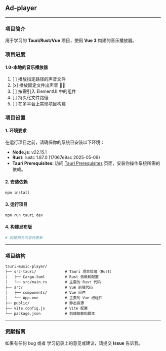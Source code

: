 ## **Ad-player**

-----

### **项目简介**

用于学习的 **Tauri/Rust/Vue** 项目，使用 **Vue 3** 构建的音乐播放器。

### **项目进度**

#### 1.0-本地的音乐播放器
1. [ ] 播放指定路径的声音文件
  1. [x] 播放固定文件出声音 😶‍🌫️ 
2. [ ] 按需引入 ElementUI 中的组件
3. [ ] 持久化文件路径
4. [ ] 在多平台上实现项目构建


### **项目设置**

#### **1. 环境要求**

在运行项目之前，请确保你的系统已安装以下环境：

  * **Node.js**: v22.15.1
  * **Rust**: rustc 1.87.0 (17067e9ac 2025-05-09)
  * **Tauri Prerequisites**: 访问 [Tauri Prerequisites](https://tauri.app/v1/guides/getting-started/prerequisites) 页面，安装你操作系统所需的依赖。

#### **2. 安装依赖**

```bash
npm install
```

#### **3. 运行项目**

```bash
npm run tauri dev
```

#### **4. 构建发布版**

```bash
# 构建相关内容待更新
```
-----

### **项目结构**

```
tauri-music-player/
├── src-tauri/             # Tauri 项目后端（Rust）
│   ├── Cargo.toml         # Rust 依赖和配置
│   └── src/main.rs        # 主要的 Rust 代码
├── src/                   # Vue 前端代码
│   ├── components/        # Vue 组件
│   └── App.vue            # 主要的 Vue 根组件
├── public/                # 静态资源
├── vite.config.js         # Vite 配置
└── package.json           # 前端依赖和脚本
```

-----

### **贡献指南**

如果有任何 bug 或者 学习记录上的意见或建议，请提交 **Issue** 告诉我。
